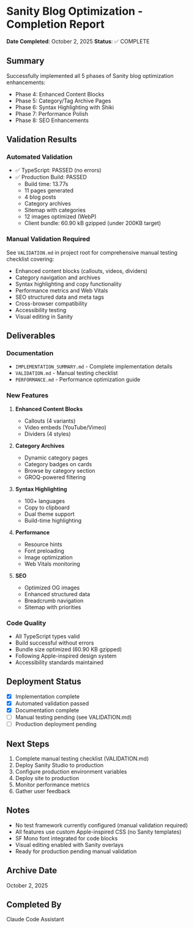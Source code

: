 # Sanity Blog Optimization - Completion Report

**Date Completed**: October 2, 2025
**Status**: ✅ COMPLETE

## Summary

Successfully implemented all 5 phases of Sanity blog optimization enhancements:

- Phase 4: Enhanced Content Blocks
- Phase 5: Category/Tag Archive Pages
- Phase 6: Syntax Highlighting with Shiki
- Phase 7: Performance Polish
- Phase 8: SEO Enhancements

## Validation Results

### Automated Validation

- ✅ TypeScript: PASSED (no errors)
- ✅ Production Build: PASSED
  - Build time: 13.77s
  - 11 pages generated
  - 4 blog posts
  - Category archives
  - Sitemap with categories
  - 12 images optimized (WebP)
  - Client bundle: 60.90 kB gzipped (under 200KB target)

### Manual Validation Required

See `VALIDATION.md` in project root for comprehensive manual testing checklist covering:

- Enhanced content blocks (callouts, videos, dividers)
- Category navigation and archives
- Syntax highlighting and copy functionality
- Performance metrics and Web Vitals
- SEO structured data and meta tags
- Cross-browser compatibility
- Accessibility testing
- Visual editing in Sanity

## Deliverables

### Documentation

- `IMPLEMENTATION_SUMMARY.md` - Complete implementation details
- `VALIDATION.md` - Manual testing checklist
- `PERFORMANCE.md` - Performance optimization guide

### New Features

1. **Enhanced Content Blocks**
   - Callouts (4 variants)
   - Video embeds (YouTube/Vimeo)
   - Dividers (4 styles)

2. **Category Archives**
   - Dynamic category pages
   - Category badges on cards
   - Browse by category section
   - GROQ-powered filtering

3. **Syntax Highlighting**
   - 100+ languages
   - Copy to clipboard
   - Dual theme support
   - Build-time highlighting

4. **Performance**
   - Resource hints
   - Font preloading
   - Image optimization
   - Web Vitals monitoring

5. **SEO**
   - Optimized OG images
   - Enhanced structured data
   - Breadcrumb navigation
   - Sitemap with priorities

### Code Quality

- All TypeScript types valid
- Build successful without errors
- Bundle size optimized (60.90 KB gzipped)
- Following Apple-inspired design system
- Accessibility standards maintained

## Deployment Status

- [x] Implementation complete
- [x] Automated validation passed
- [x] Documentation complete
- [ ] Manual testing pending (see VALIDATION.md)
- [ ] Production deployment pending

## Next Steps

1. Complete manual testing checklist (VALIDATION.md)
2. Deploy Sanity Studio to production
3. Configure production environment variables
4. Deploy site to production
5. Monitor performance metrics
6. Gather user feedback

## Notes

- No test framework currently configured (manual validation required)
- All features use custom Apple-inspired CSS (no Sanity templates)
- SF Mono font integrated for code blocks
- Visual editing enabled with Sanity overlays
- Ready for production pending manual validation

## Archive Date

October 2, 2025

## Completed By

Claude Code Assistant
